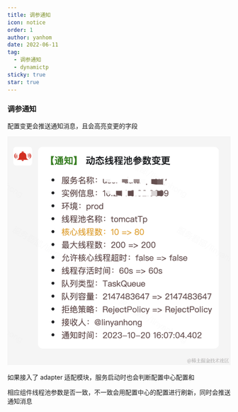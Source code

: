 ```yaml
---
title: 调参通知
icon: notice
order: 1
author: yanhom
date: 2022-06-11
tag:
  - 调参通知
  - dynamictp
sticky: true
star: true
---
```


### 调参通知

配置变更会推送通知消息，且会高亮变更的字段

<img src="/images/dynamictp/notice.jpg">

如果接入了 adapter 适配模块，服务启动时也会判断配置中心配置和

相应组件线程池参数是否一致，不一致会用配置中心的配置进行刷新，同时会推送通知消息

